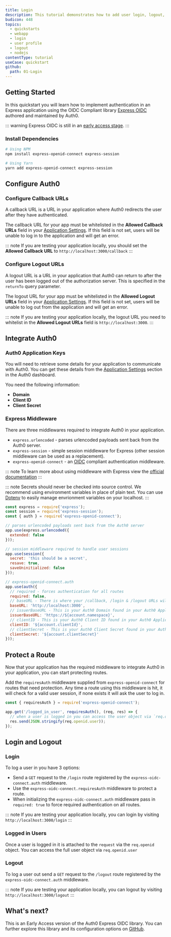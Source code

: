 ```yaml
---
title: Login
description: This tutorial demonstrates how to add user login, logout, and profile to a Node.js Express application.
budicon: 448
topics:
  - quickstarts
  - webapp
  - login
  - user profile
  - logout
  - nodejs
contentType: tutorial
useCase: quickstart
github:
  path: 01-Login
---
```


<!-- markdownlint-disable MD002 -->
## Getting Started
In this quickstart you will learn how to implement authentication in an Express application using the OIDC Compliant library [Express OIDC](https://github.com/auth0/express-openid-connect) authored and maintained by Auth0.

::: warning
Express OIDC is still in an [early access stage](/).
:::

### Install Dependencies

```sh
# Using NPM
npm install express-openid-connect express-session

# Using Yarn
yarn add express-openid-connect express-session
```

## Configure Auth0
### Configure Callback URLs

A callback URL is a URL in your application where Auth0 redirects the user after they have authenticated. 

The callback URL for your app must be whitelisted in the **Allowed Callback URLs** field in your [Application Settings](${manage_url}/#/applications/${account.clientId}/settings). If this field is not set, users will be unable to log in to the application and will get an error.

::: note
If you are testing your application locally, you should set the **Allowed Callback URL** to `http://localhost:3000/callback`
:::

### Configure Logout URLs

A logout URL is a URL in your application that Auth0 can return to after the user has been logged out of the authorization server. This is specified in the `returnTo` query parameter.

The logout URL for your app must be whitelisted in the **Allowed Logout URLs** field in your [Application Settings](${manage_url}/#/applications/${account.clientId}/settings). If this field is not set, users will be unable to log out from the application and will get an error.

::: note
If you are testing your application locally, the logout URL you need to whitelist in the **Allowed Logout URLs** field is `http://localhost:3000`.
:::

## Integrate Auth0
### Auth0 Application Keys

You will need to retrieve some details for your application to communicate with Auth0. You can get these details from the [Application Settings](${manage_url}/#/applications/${account.clientId}/settings) section in the Auth0 dashboard.

You need the following information:

* **Domain**
* **Client ID**
* **Client Secret**

### Express Middleware
There are three middlewares required to integrate Auth0 in your application.

- `express.urlencoded` - parses urlencoded payloads sent back from the Auth0 server.
- `express-session` - simple session middleware for Express (other session middleware can be used as a replacement).
- `express-openid-connect` - an [OIDC](/protocols/oidc) compliant authentication middleware.

::: note
To learn more about using middleware with Express view the [official documentation](https://expressjs.com/en/guide/using-middleware.html)
:::

::: note
Secrets should never be checked into source control.  We recommend using environment variables in place of plain text.  You can use [Dotenv](https://github.com/motdotla/dotenv) to easily manage envrionment variables on your localhost.
:::

```js
const express = require('express');
const session = require('express-session');
const { auth } = require('express-openid-connect');

// parses urlencoded payloads sent back from the Auth0 server
app.use(express.urlencoded({
  extended: false
}));

// session middleware required to handle user sessions
app.use(session({
  secret: 'this should be a secret',
  resave: true,
  saveUninitialized: false
}));

// express-openid-connect.auth 
app.use(auth({
  // required - forces authentication for all routes
  required: false,
  // baseURL - There is where your /callback, /login & /logout URLs will be registered
  baseURL: 'http://localhost:3000',
  // issuerBaseURL - This is your Auth0 Domain found in your Auth0 Application Settings
  issuerBaseURL: 'https://${account.namespace}',
  // clientID - This is your Auth0 Client ID found in your Auth0 Application Settings
  clientID: '${account.clientId}',
  // clientSecret - This is your Auth0 Client Secret found in your Auth0 Application Settings
  clientSecret: '${account.clientSecret}'
}));
```

## Protect a Route
Now that your application has the required middleware to integrate Auth0 in your application, you can start protecting routes.

Add the `requiresAuth` middleware supplied from `express-openid-connect` for routes that need protection.  Any time a route using this middleware is hit, it will check for a valid user session, if none exists it will ask the user to log in.

```js
const { requiresAuth } = require('express-openid-connect');

app.get('/logged_in_user', requiresAuth(), (req, res) => {
  // when a user is logged in you can access the user object via `req.openid.user`
  res.send(JSON.stringify(req.openid.user));
});
```

## Login and Logout
### Login
To log a user in you have 3 options:
- Send a `GET` request to the `/login` route registered by the `express-oidc-connect.auth` middleware.
- Use the `express-oidc-connect.requiresAuth` middleware to protect a route.
- When initializing the `express-oidc-connect.auth` middleware pass in `required: true` to force required authentication on all routes.

::: note
If you are testing your application locally, you can login by visiting `http://localhost:3000/login`
:::

### Logged in Users
Once a user is logged in it is attached to the `request` via the `req.openid` object. You can access the full user object via `req.openid.user`

### Logout
To log a user out send a `GET` request to the `/logout` route registered by the `express-oidc-connect.auth` middleware.

::: note
If you are testing your application locally, you can logout by visiting `http://localhost:3000/logout`
:::

## What's next?
This is an Early Access version of the Auth0 Express OIDC library.  You can further explore this library and its configuration options on [GitHub](https://github.com/auth0/express-openid-connect).
